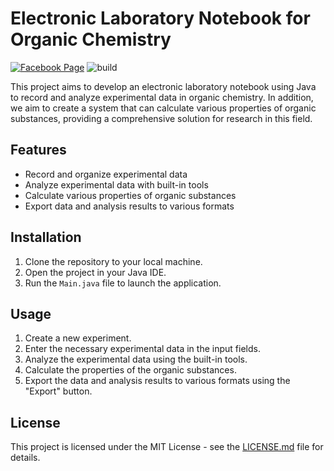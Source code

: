 # Electronic Laboratory Notebook for Organic Chemistry

[![Facebook Page](https://img.shields.io/badge/Facebook-Visit-blue)](https://www.facebook.com/profile.php?id=100091069952840)
![build](https://github.com/Pomog/Chemlabtracker/actions/workflows/build.yaml/badge.svg)


This project aims to develop an electronic laboratory notebook using Java to record and analyze experimental data in organic chemistry. In addition, we aim to create a system that can calculate various properties of organic substances, providing a comprehensive solution for research in this field.

## Features

- Record and organize experimental data
- Analyze experimental data with built-in tools
- Calculate various properties of organic substances
- Export data and analysis results to various formats

## Installation

1. Clone the repository to your local machine.
2. Open the project in your Java IDE.
3. Run the `Main.java` file to launch the application.

## Usage

1. Create a new experiment.
2. Enter the necessary experimental data in the input fields.
3. Analyze the experimental data using the built-in tools.
4. Calculate the properties of the organic substances.
5. Export the data and analysis results to various formats using the "Export" button.

## License

This project is licensed under the MIT License - see the [LICENSE.md](LICENSE.md) file for details.

